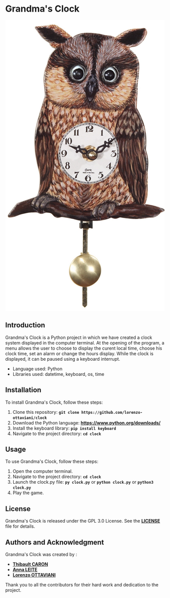 # **Grandma's Clock**

<img src="./clock_owl.jpg" alt="An owl clock!">

## **Introduction**

Grandma's Clock is a Python project in which we have created a clock system displayed
in the computer terminal. At the opening of the program, a menu allows the user to choose
to display the curent local time, choose his clock time, set an alarm or change the hours
display. While the clock is displayed, it can be paused using a keyboard interrupt.

- Language used: Python
- Libraries used: datetime, keyboard, os, time

## **Installation**

To install Grandma's Clock, follow these steps:

1. Clone this repository: **`git clone https://github.com/lorenzo-ottaviani/clock`**
2. Download the Python language: **https://www.python.org/downloads/**
3. Install the keyboard library: **`pip install keyboard`**
4. Navigate to the project directory: **`cd clock`**


## **Usage**

To use Grandma's Clock, follow these steps:

1. Open the computer terminal.
2. Navigate to the project directory: **`cd clock`**
3. Launch the clock.py file: **`py clock.py`** or **`python clock.py`** or **`python3 clock.py`**
4. Play the game.

## **License**

Grandma's Clock is released under the GPL 3.0 License. 
See the **[LICENSE](https://www.gnu.org/licenses/gpl-3.0.html)** file for details.


## **Authors and Acknowledgment**

Grandma's Clock was created by :

- **[Thibault CARON](https://github.com/thibault-caron)**
- **[Anna LEITE](https://github.com/anna-leite)**
- **[Lorenzo OTTAVIANI](https://github.com/lorenzo-ottaviani)**

Thank you to all the contributors for their hard work and dedication to the project.

